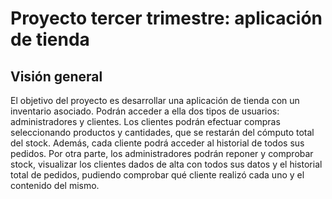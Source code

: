 # Proyecto tercer trimestre: aplicación de tienda

## Visión general
El objetivo del proyecto es desarrollar una aplicación de tienda con un inventario asociado. Podrán acceder a ella dos tipos de usuarios: administradores y clientes. Los clientes podrán efectuar compras seleccionando productos y cantidades, que se restarán del cómputo total del stock. Además, cada cliente podrá acceder al historial de todos sus pedidos. Por otra parte, los administradores podrán reponer y comprobar stock, visualizar los clientes dados de alta con todos sus datos y el historial total de pedidos, pudiendo comprobar qué cliente realizó cada uno y el contenido del mismo.